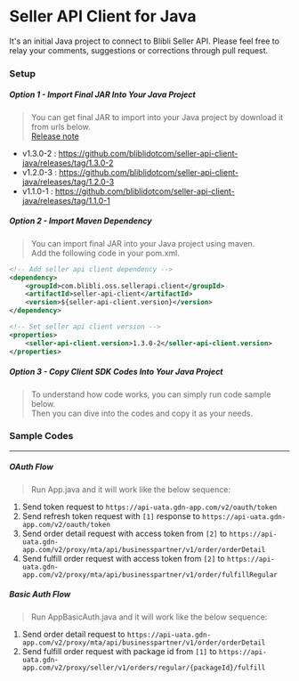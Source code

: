 # Seller API Client for Java

It's an initial Java project to connect to Blibli Seller API. 
Please feel free to relay your comments, suggestions or corrections through pull request.

### Setup

##### Option 1 - Import Final JAR Into Your Java Project

> You can get final JAR to import into your Java project by download it from urls below.    
> [Release note](https://github.com/bliblidotcom/seller-api-client-java/releases)

- v1.3.0-2 : https://github.com/bliblidotcom/seller-api-client-java/releases/tag/1.3.0-2
- v1.2.0-3 : https://github.com/bliblidotcom/seller-api-client-java/releases/tag/1.2.0-3
- v1.1.0-1 : https://github.com/bliblidotcom/seller-api-client-java/releases/tag/1.1.0-1

##### Option 2 - Import Maven Dependency

> You can import final JAR into your Java project using maven.   
> Add the following code in your pom.xml.

```xml
<!-- Add seller api client dependency -->
<dependency>
    <groupId>com.blibli.oss.sellerapi.client</groupId>
    <artifactId>seller-api-client</artifactId>
    <version>${seller-api-client.version}</version>
</dependency>

<!-- Set seller api client version -->
<properties>
    <seller-api-client.version>1.3.0-2</seller-api-client.version>
</properties>
```

##### Option 3 - Copy Client SDK Codes Into Your Java Project

> To understand how code works, you can simply run code sample below.   
> Then you can dive into the codes and copy it as your needs.

### Sample Codes

<hr>

##### OAuth Flow

> Run App.java and it will work like the below sequence:

1. Send token request to `https://api-uata.gdn-app.com/v2/oauth/token`
2. Send refresh token request with `[1]` response to `https://api-uata.gdn-app.com/v2/oauth/token`
3. Send order detail request with access token from `[2]` to `https://api-uata.gdn-app.com/v2/proxy/mta/api/businesspartner/v1/order/orderDetail`
4. Send fulfill order request with access token from `[2]` to `https://api-uata.gdn-app.com/v2/proxy/mta/api/businesspartner/v1/order/fulfillRegular`

##### Basic Auth Flow

> Run AppBasicAuth.java and it will work like the below sequence:

1. Send order detail request to `https://api-uata.gdn-app.com/v2/proxy/mta/api/businesspartner/v1/order/orderDetail`
2. Send fulfill order request with package id from `[1]` to `https://api-uata.gdn-app.com/v2/proxy/seller/v1/orders/regular/{packageId}/fulfill`
